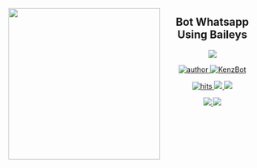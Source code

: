 <!-- # KenzBotBaileys -->
<p>
  <img width = "300" align= "left" src="https://i.pinimg.com/564x/6a/45/23/6a4523e42b7fd0d8f2f244798c00c39e.jpg">
  <h2 align="center"> Bot Whatsapp Using Baileys </h2>
  
  <p align="center">
    <a href="#">
    <img src="https://img.shields.io/badge/KenzBot Baileyes-yellowgreen.svg?style=for-the-badge">
    </a>
  </p>
  <p align="center">
    <a href="https://github.com/KenzArz">
    <img title="author"src="https://img.shields.io/badge/Author-Kenz-critical.svg?style=flat-square&logo=github">
    </a>
    <a href ="#">
      <img title ="KenzBot" src= "https://img.shields.io/badge/Bot-KenzBot-critical.svg?style=flat-square&logo=github">
    </a>
  </p>
  <p align ="center">
  <a href="https://KenzArz/KenzBotBaileys/">
    <img title ="hits" src="https://hits.seeyoufarm.com/api/count/incr/badge.svg?url=https://github.com/KenzArz/KenzBotBaileys&count_bg=%2379C83D&title_bg=%23555555&icon=probot.svg&icon_color=white&title=hits-today&edge_flat=true">
  </a>
  <a href="https://KenzArz/KenzBotBaileys/">
    <img src="https://badges.frapsoft.com/os/v2/open-source.svg">
  </a>
  <a href="https://KenzArz/KenzBotBaileys/">
    <img src="https://img.shields.io/badge/Maintenance-Yes-critical.svg?style=flat-square&logo=github"
  </a>
  </p>
  <p align="center">
    <a href="https://github.com/WhiskeySockets/Baileys">
    <img src="https://img.shields.io/badge/Library-Baileys-ff69b4.svg?style=flat-square&logo=github">
    </a>
    <a href="#">
      <img src="https://img.shields.io/badge/Website-unvailable-9cf.svg?style=flat-square&logo=github"
  </p>
</p>
